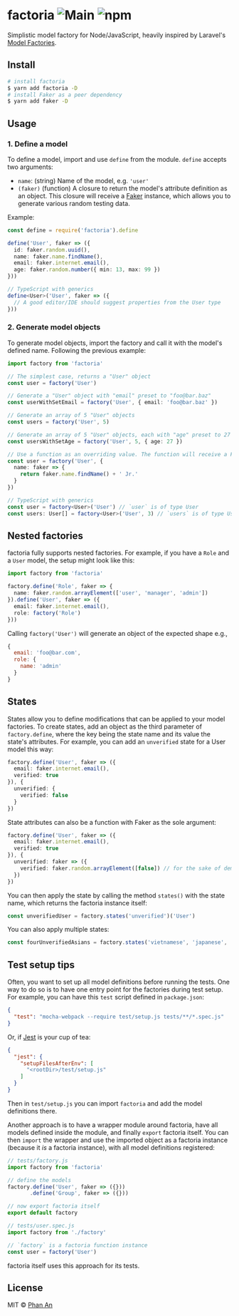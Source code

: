 # factoria ![Main](https://github.com/phanan/factoria/workflows/Main/badge.svg) ![npm](https://img.shields.io/npm/v/factoria)

Simplistic model factory for Node/JavaScript, heavily inspired by Laravel's [Model Factories](https://laravel.com/docs/5.5/database-testing#writing-factories).

## Install

```bash
# install factoria
$ yarn add factoria -D
# install Faker as a peer dependency
$ yarn add faker -D
```

## Usage

### 1. Define a model

To define a model, import and use `define` from the module. `define` accepts two arguments:

* `name`: (string) Name of the model, e.g. `'user'`
* `(faker)` (function) A closure to return the model's attribute definition as an object. This closure will receive a [Faker](https://github.com/Marak/faker.js/) instance, which allows you to generate various random testing data.

Example:

```ts
const define = require('factoria').define

define('User', faker => ({
  id: faker.random.uuid(),
  name: faker.name.findName(),
  email: faker.internet.email(),
  age: faker.random.number({ min: 13, max: 99 })
}))

// TypeScript with generics
define<User>('User', faker => ({
  // A good editor/IDE should suggest properties from the User type
}))
```

### 2. Generate model objects

To generate model objects, import the factory and call it with the model's defined name. Following the previous example:

```ts
import factory from 'factoria'

// The simplest case, returns a "User" object
const user = factory('User')

// Generate a "User" object with "email" preset to "foo@bar.baz"
const userWithSetEmail = factory('User', { email: 'foo@bar.baz' })

// Generate an array of 5 "User" objects
const users = factory('User', 5)

// Generate an array of 5 "User" objects, each with "age" preset to 27
const usersWithSetAge = factory('User', 5, { age: 27 })

// Use a function as an overriding value. The function will receive a Faker instance.
const user = factory('User', {
  name: faker => {
    return faker.name.findName() + ' Jr.'
  }
})

// TypeScript with generics
const user = factory<User>('User') // `user` is of type User
const users: User[] = factory<User>('User', 3) // `users` is of type User[]
```

## Nested factories

factoria fully supports nested factories. For example, if you have a `Role` and a `User` model, the setup might look like this:

```ts
import factory from 'factoria'

factory.define('Role', faker => {
  name: faker.random.arrayElement(['user', 'manager', 'admin'])
}).define('User', faker => ({
  email: faker.internet.email(),
  role: factory('Role')
}))
```

Calling `factory('User')` will generate an object of the expected shape e.g.,

```js
{
  email: 'foo@bar.com',
  role: {
    name: 'admin'
  }
}
```

## States

States allow you to define modifications that can be applied to your model factories. To create states, add an object as the third parameter of `factory.define`, where the key being the state name and its value the state's attributes. For example, you can add an `unverified` state for a User model this way:

```ts
factory.define('User', faker => ({
  email: faker.internet.email(),
  verified: true
}), {
  unverified: {
    verified: false
  }
})
```

State attributes can also be a function with Faker as the sole argument:

```ts
factory.define('User', faker => ({
  email: faker.internet.email(),
  verified: true
}), {
  unverified: faker => ({
    verified: faker.random.arrayElement([false]) // for the sake of demonstration
  })
})
```

You can then apply the state by calling the method `states()` with the state name, which returns the factoria instance itself:

```ts
const unverifiedUser = factory.states('unverified')('User')
```

You can also apply multiple states:

```ts
const fourUnverifiedAsians = factory.states('vietnamese', 'japanese', 'unverified')('User', 4)
```

## Test setup tips

Often, you want to set up all model definitions before running the tests. One way to do so is to have one entry point for the factories during test setup. For example, you can have this `test` script defined in `package.json`:

```json
{
  "test": "mocha-webpack --require test/setup.js tests/**/*.spec.js"
}
```

Or, if [Jest](https://facebook.github.io/jest/) is your cup of tea:

```json
{
  "jest": {
    "setupFilesAfterEnv": [
      "<rootDir>/test/setup.js"
    ]
  }
}
```

Then in `test/setup.js` you can import `factoria` and add the model definitions there.

Another approach is to have a wrapper module around factoria, have all models defined inside the module, and finally `export` factoria itself. You can then `import` the wrapper and use the imported object as a factoria instance (because it _is_ a factoria instance), with all model definitions registered:

```js
// tests/factory.js
import factory from 'factoria'

// define the models
factory.define('User', faker => ({}))
       .define('Group', faker => ({}))

// now export factoria itself
export default factory
```

```js
// tests/user.spec.js
import factory from './factory'

// `factory` is a factoria function instance
const user = factory('User')
```

factoria itself uses this approach for its tests.

## License

MIT © [Phan An](https://phanan.net)
